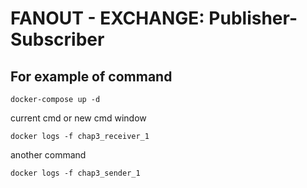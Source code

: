 # FANOUT - EXCHANGE: Publisher-Subscriber

## For example of command

    docker-compose up -d
    
current cmd or new cmd window

    docker logs -f chap3_receiver_1
    
another command

    docker logs -f chap3_sender_1
